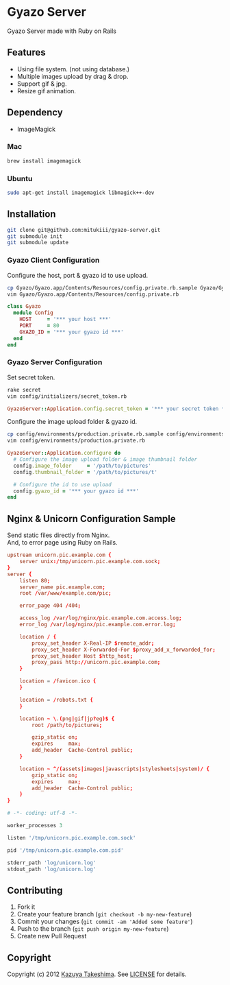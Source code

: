 # Gyazo Server

Gyazo Server made with Ruby on Rails

## Features

* Using file system. (not using database.)
* Multiple images upload by drag & drop.
* Support gif & jpg.
* Resize gif animation.

## Dependency

* ImageMagick

### Mac

```sh
brew install imagemagick
```

### Ubuntu

```sh
sudo apt-get install imagemagick libmagick++-dev
```

## Installation

```sh
git clone git@github.com:mitukiii/gyazo-server.git
git submodule init
git submodule update
```

### Gyazo Client Configuration

Configure the host, port & gyazo id to use upload.

```sh
cp Gyazo/Gyazo.app/Contents/Resources/config.private.rb.sample Gyazo/Gyazo.app/Contents/Resources/config.private.rb
vim Gyazo/Gyazo.app/Contents/Resources/config.private.rb
```

```ruby
class Gyazo
  module Config
    HOST     = '*** your host ***'
    PORT     = 80
    GYAZO_ID = '*** your gyazo id ***'
  end
end
```

### Gyazo Server Configuration

Set secret token.

```sh
rake secret
vim config/initializers/secret_token.rb
```

```ruby
GyazoServer::Application.config.secret_token = '*** your secret token ***'
```

Configure the image upload folder & gyazo id.

```sh
cp config/environments/production.private.rb.sample config/environments/production.private.rb
vim config/environments/production.private.rb
```

```ruby
GyazoServer::Application.configure do
  # Configure the image upload folder & image thumbnail folder
  config.image_folder     = '/path/to/pictures'
  config.thumbnail_folder = '/path/to/pictures/t'

  # Configure the id to use upload
  config.gyazo_id = '*** your gyazo id ***'
end
```

## Nginx & Unicorn Configuration Sample

Send static files directly from Nginx.  
And, to error page using Ruby on Rails.

```conf
upstream unicorn.pic.example.com {
    server unix:/tmp/unicorn.pic.example.com.sock;
}
server {
    listen 80;
    server_name pic.example.com;
    root /var/www/example.com/pic;

    error_page 404 /404;

    access_log /var/log/nginx/pic.example.com.access.log;
    error_log /var/log/nginx/pic.example.com.error.log;

    location / {
        proxy_set_header X-Real-IP $remote_addr;
        proxy_set_header X-Forwarded-For $proxy_add_x_forwarded_for;
        proxy_set_header Host $http_host;
        proxy_pass http://unicorn.pic.example.com;
    }

    location = /favicon.ico {
    }

    location = /robots.txt {
    }

    location ~ \.(png|gif|jp?eg)$ {
        root /path/to/pictures;

        gzip_static on;
        expires     max;
        add_header  Cache-Control public;
    }

    location ~ ^/(assets|images|javascripts|stylesheets|system)/ {
        gzip_static on;
        expires     max;
        add_header  Cache-Control public;
    }
}
```

```ruby
# -*- coding: utf-8 -*-

worker_processes 3

listen '/tmp/unicorn.pic.example.com.sock'

pid '/tmp/unicorn.pic.example.com.pid'

stderr_path 'log/unicorn.log'
stdout_path 'log/unicorn.log'
```

## Contributing

1. Fork it
2. Create your feature branch (`git checkout -b my-new-feature`)
3. Commit your changes (`git commit -am 'Added some feature'`)
4. Push to the branch (`git push origin my-new-feature`)
5. Create new Pull Request

## Copyright

Copyright (c) 2012 [Kazuya Takeshima](mailto:mail@mitukiii.jp). See [LICENSE][] for details.

[license]: https://github.com/mitukiii/gyazo-server/blob/master/LICENSE.md
